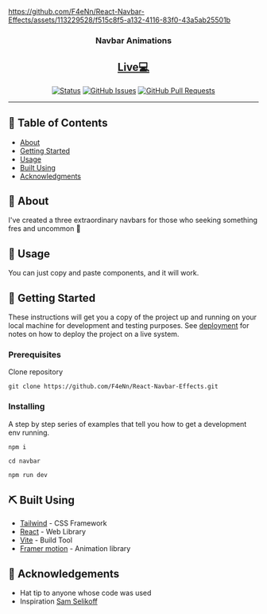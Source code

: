 <!-- @format -->

https://github.com/F4eNn/React-Navbar-Effects/assets/113229528/f515c8f5-a132-4116-83f0-43a5ab25501b

<h3 align="center">Navbar Animations</h3>

<h2 align="center"></p><a target="_blank" ref="noopener noreferrer" href="https://react-navbar-effects.vercel.app/#Home" >Live💻</a> </h2>

<div align="center">

[![Status](https://img.shields.io/badge/status-active-success.svg)]()
[![GitHub Issues](https://img.shields.io/github/issues/F4eNn/React-Navbar-Effects/issues)](https://github.com/F4eNn/React-Navbar-Effects/issues)
[![GitHub Pull Requests](https://img.shields.io/github/issues-pr/F4eNn/React-Navbar-Effects/pulls)](https://github.com/F4eNn/React-Navbar-Effects/pulls)

</div>

---


## 📝 Table of Contents

- [About](#about)
- [Getting Started](#getting_started)
- [Usage](#usage)
- [Built Using](#built_using)
- [Acknowledgments](#acknowledgement)

## 🧐 About <a name = "about"></a>

I've created a three extraordinary navbars for those who seeking something fres and uncommon 🚀



## 🎈 Usage <a name="usage"></a>

You can just copy and paste components, and it will work.

## 🏁 Getting Started <a name = "getting_started"></a>

These instructions will get you a copy of the project up and running on your local machine for development and testing purposes. See [deployment](#deployment) for notes on how to deploy the project on a live system.

### Prerequisites

Clone repository

```
git clone https://github.com/F4eNn/React-Navbar-Effects.git
```

### Installing

A step by step series of examples that tell you how to get a development env running.

```
npm i
```


```
cd navbar
```

```
npm run dev
```



## ⛏️ Built Using <a name = "built_using"></a>

- [Tailwind](https://tailwindcss.com/) - CSS Framework
- [React](https://react.dev/) - Web Library
- [Vite](https://vitejs.dev/) - Build Tool
- [Framer motion](https://www.framer.com/motion/) - Animation library

## 🎉 Acknowledgements <a name = "acknowledgement"></a>

- Hat tip to anyone whose code was used
- Inspiration [Sam Selikoff](https://twitter.com/devongovett/status/1647818725662289920)
